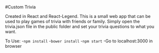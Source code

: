 #Custom Trivia

Created in React and React-Legend. This is a small web app that can be used to play games of trivia with friends or family.
Simply open the trivia.json file in the public folder and set your trivia questions to what you want.

To Use:
-`npm install`
-`bower install`
-`npm start`
-Go to localhost:3000 in browser

